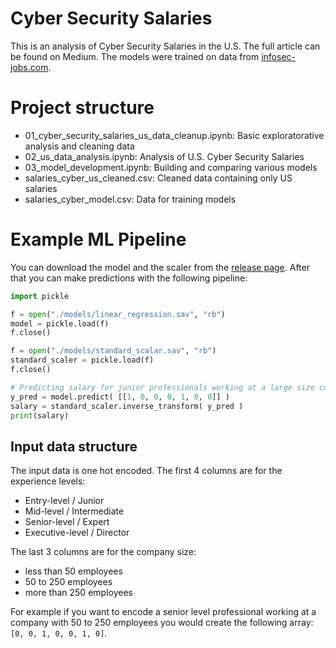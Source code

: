 # Cyber Security Salaries

This is an analysis of Cyber Security Salaries in the U.S. The full article can be found on Medium. The models were trained on data from [infosec-jobs.com](https://infosec-jobs.com/salaries/download/).

# Project structure
- 01_cyber_security_salaries_us_data_cleanup.ipynb: Basic exploratorative analysis and cleaning data
- 02_us_data_analysis.ipynb: Analysis of U.S. Cyber Security Salaries
- 03_model_development.ipynb: Building and comparing various models
- salaries_cyber_us_cleaned.csv: Cleaned data containing only US salaries
- salaries_cyber_model.csv: Data for training models

# Example ML Pipeline

You can download the model and the scaler from the [release page](https://github.com/Korkmatik/DataScience/releases/tag/v1). After that you can make predictions with the following pipeline:

```python
import pickle

f = open("./models/linear_regression.sav", "rb")
model = pickle.load(f)
f.close()

f = open("./models/standard_scalar.sav", "rb")
standard_scaler = pickle.load(f)
f.close()

# Predicting salary for junior professionals working at a large size company
y_pred = model.predict( [[1, 0, 0, 0, 1, 0, 0]] )
salary = standard_scaler.inverse_transform( y_pred )
print(salary)
```

## Input data structure
The input data is one hot encoded. The first 4 columns are for the experience levels:
- Entry-level / Junior
- Mid-level / Intermediate
- Senior-level / Expert
- Executive-level / Director

The last 3 columns are for the company size:
- less than 50 employees
- 50 to 250 employees
- more than 250 employees

For example if you want to encode a senior level professional working at a company with 50 to 250 employees you would create the following array: `[0, 0, 1, 0, 0, 1, 0]`.